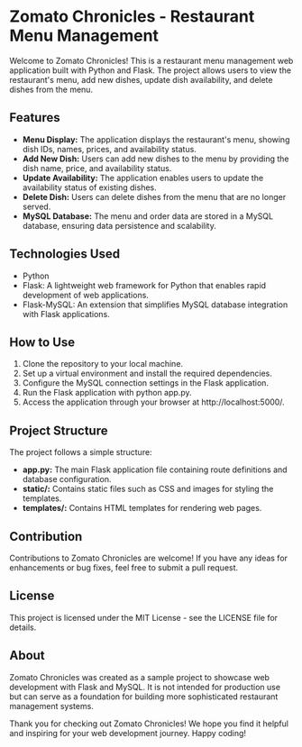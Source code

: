# Zomato Chronicles - Restaurant Menu Management
Welcome to Zomato Chronicles! This is a restaurant menu management web application built with Python and Flask. The project allows users to view the restaurant's menu, add new dishes, update dish availability, and delete dishes from the menu.

## Features
- **Menu Display:** The application displays the restaurant's menu, showing dish IDs, names, prices, and availability status.
- **Add New Dish:** Users can add new dishes to the menu by providing the dish name, price, and availability status.
- **Update Availability:** The application enables users to update the availability status of existing dishes.
- **Delete Dish:** Users can delete dishes from the menu that are no longer served.
- **MySQL Database:** The menu and order data are stored in a MySQL database, ensuring data persistence and scalability.

## Technologies Used
- Python
- Flask: A lightweight web framework for Python that enables rapid development of web applications.
- Flask-MySQL: An extension that simplifies MySQL database integration with Flask applications.

## How to Use
1. Clone the repository to your local machine.
2. Set up a virtual environment and install the required dependencies.
3. Configure the MySQL connection settings in the Flask application.
4. Run the Flask application with python app.py.
5. Access the application through your browser at http://localhost:5000/.

## Project Structure
The project follows a simple structure:

- **app.py:** The main Flask application file containing route definitions and database configuration.
- **static/:** Contains static files such as CSS and images for styling the templates.
- **templates/:** Contains HTML templates for rendering web pages.

## Contribution
Contributions to Zomato Chronicles are welcome! If you have any ideas for enhancements or bug fixes, feel free to submit a pull request.

## License
This project is licensed under the MIT License - see the LICENSE file for details.

## About
Zomato Chronicles was created as a sample project to showcase web development with Flask and MySQL. It is not intended for production use but can serve as a foundation for building more sophisticated restaurant management systems.

Thank you for checking out Zomato Chronicles! We hope you find it helpful and inspiring for your web development journey. Happy coding!
